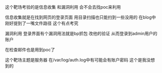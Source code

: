 这个靶场考验的是信息收集 和漏洞利用 会不会去找poc来利用 

信息收集就是在找到网页的登录页面 用目录扫描也只能扫到一些没用的 在blog中刚好提到了一嘴文件路径 这个有点考究

漏洞利用 登录界面有个漏洞用法就是bp抓包 改他的验证 从而登录到admin用户的账户

在检查邮件也是用到poc了

这个靶场主题是服务器 在/var/log/auth.log中有可能会有账户密码 这个是我没想到的